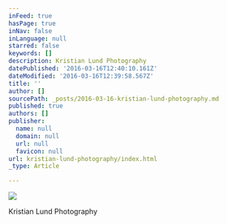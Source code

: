 ```yaml
---
inFeed: true
hasPage: true
inNav: false
inLanguage: null
starred: false
keywords: []
description: Kristian Lund Photography
datePublished: '2016-03-16T12:40:10.161Z'
dateModified: '2016-03-16T12:39:58.567Z'
title: ''
author: []
sourcePath: _posts/2016-03-16-kristian-lund-photography.md
published: true
authors: []
publisher:
  name: null
  domain: null
  url: null
  favicon: null
url: kristian-lund-photography/index.html
_type: Article

---
```

![](https://the-grid-user-content.s3-us-west-2.amazonaws.com/7fadd568-ecc4-4d96-a5a4-4340eaa9efc8.jpg)

Kristian Lund Photography